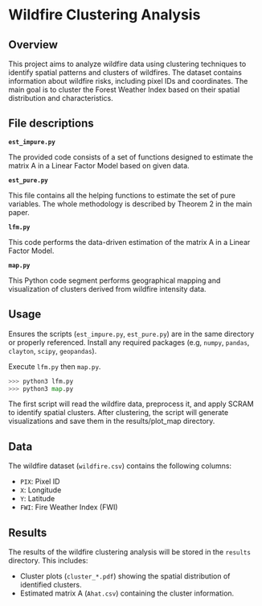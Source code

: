 # Wildfire Clustering Analysis

## Overview

This project aims to analyze wildfire data using clustering techniques to identify spatial patterns and clusters of wildfires. The dataset contains information about wildfire risks, including pixel IDs and coordinates. The main goal is to cluster the Forest Weather Index based on their spatial distribution and characteristics.

## File descriptions

**`est_impure.py`**

The provided code consists of a set of functions designed to estimate the matrix A in a Linear Factor Model based on given data.

**`est_pure.py`**

This file contains all the helping functions to estimate the set of pure variables. The whole methodology is described by Theorem 2 in the main paper.

**`lfm.py`**

This code performs the data-driven estimation of the matrix A in a Linear Factor Model.

**`map.py`**

This Python code segment performs geographical mapping and visualization of clusters derived from wildfire intensity data.

## Usage

Ensures the scripts (`est_impure.py`, `est_pure.py`) are in the same directory or properly referenced. Install any required packages (e.g, `numpy`, `pandas`, `clayton`, `scipy`, `geopandas`).

Execute `lfm.py` then `map.py`.

```python
>>> python3 lfm.py
>>> python3 map.py
```
The first script will read the wildfire data, preprocess it, and apply SCRAM to identify spatial clusters. After clustering, the script will generate visualizations and save them in the results/plot_map directory.

## Data

The wildfire dataset (`wildfire.csv`) contains the following columns:

- `PIX`: Pixel ID
- `X`: Longitude
- `Y`: Latitude
- `FWI`: Fire Weather Index (FWI)

## Results

The results of the wildfire clustering analysis will be stored in the `results` directory. This includes:

- Cluster plots (`cluster_*.pdf`) showing the spatial distribution of identified clusters.
- Estimated matrix A (`Ahat.csv`) containing the cluster information.